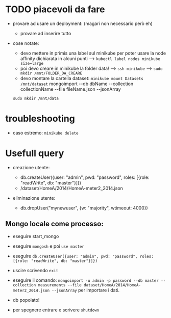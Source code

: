 # TODO piacevoli da fare
* provare ad usare un deployment: (magari non necessario però eh)
   * provare ad inserire tutto


* cose notate:
  * devo mettere in primis una label sul minikube per poter usare la node affinity dichiarata in alcuni punti
     --> ```kubectl label nodes minikube size=large```
  * poi devo creare in minikube la folder data!
     --> ```ssh minikube```
     --> ```sudo mkdir /mnt/FOLDER_DA_CREARE```
  * devo montare la cartella dataset: ```minikube mount Datasets /mnt/dataset``` 
  mongoimport --db dbName --collection collectionName --file fileName.json --jsonArray



  ```sudo mkdir /mnt/data```

# troubleshooting
* caso estremo: ```minikube delete```


# Usefull query
* creazione utente:
   * db.createUser({user: "admin", pwd: "password", roles: [{role: "readWrite", db: "master"}]})
   * /dataset/HomeA/2014/HomeA-meter2_2014.json

* eliminazione utente:
  * db.dropUser("mynewuser", {w: "majority", wtimeout: 4000})


## Mongo locale come processo:
* eseguire start_mongo
* eseguire ```mongosh``` e poi ```use master```
* eseguire ```db.createUser({user: "admin", pwd: "password", roles: [{role: "readWrite", db: "master"}]})```
* uscire scrivendo ```exit```
* eseguire il comando: ```mongoimport -u admin -p password --db master --collection measurements --file dataset/HomeA/2014/HomeA-meter2_2014.json --jsonArray``` per importare i dati.
* db popolato!

* per spegnere entrare e scrivere ```shutdown```